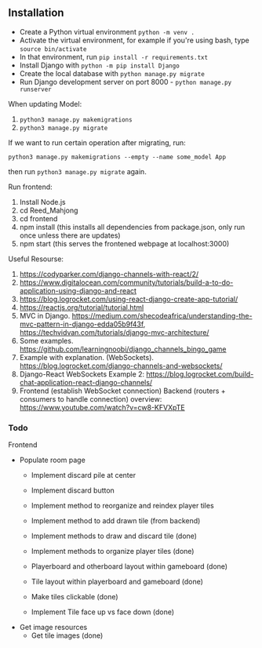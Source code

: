 ## Installation

* Create a Python virtual environment ```python -m venv .```
* Activate the virtual environment, for example if you're using bash, type ```source bin/activate```
* In that environment, run ```pip install -r requirements.txt```
* Install Django with ```python -m pip install Django```
* Create the local database with ```python manage.py migrate```
* Run Django development server on port 8000 - ```python manage.py runserver```

When updating Model:

1. `python3 manage.py makemigrations`
2. `python3 manage.py migrate`

If we want to run certain operation after migrating, run:

`python3 manage.py makemigrations --empty --name some_model App`

then run `python3 manage.py migrate` again.

Run frontend:
1. Install Node.js
2. cd Reed_Mahjong
3. cd frontend
4. npm install (this installs all dependencies from package.json, only run once unless there are updates)
5. npm start (this serves the frontened webpage at localhost:3000)

Useful Resourse:
1. https://codyparker.com/django-channels-with-react/2/
2. https://www.digitalocean.com/community/tutorials/build-a-to-do-application-using-django-and-react
3. https://blog.logrocket.com/using-react-django-create-app-tutorial/ 
4. https://reactjs.org/tutorial/tutorial.html 
5. MVC in Django. https://medium.com/shecodeafrica/understanding-the-mvc-pattern-in-django-edda05b9f43f, https://techvidvan.com/tutorials/django-mvc-architecture/
6. Some examples. https://github.com/learningnoobi/django_channels_bingo_game
7. Example with explanation. (WebSockets). https://blog.logrocket.com/django-channels-and-websockets/
8. Django-React WebSockets Example 2: https://blog.logrocket.com/build-chat-application-react-django-channels/
9. Frontend (establish WebSocket connection) Backend (routers + consumers to handle connection) overview: https://www.youtube.com/watch?v=cw8-KFVXpTE

### Todo

Frontend

- Populate room page
  - Implement discard pile at center
  - Implement discard button
  - Implement method to reorganize and reindex player tiles
  - Implement method to add drawn tile (from backend)

  - Implement methods to draw and discard tile (done)
  - Implement methods to organize player tiles (done)
  - Playerboard and otherboard layout within gameboard (done)
  - Tile layout within playerboard and gameboard (done)
  - Make tiles clickable (done)
  - Implement Tile face up vs face down (done)
- Get image resources
  - Get tile images (done)
